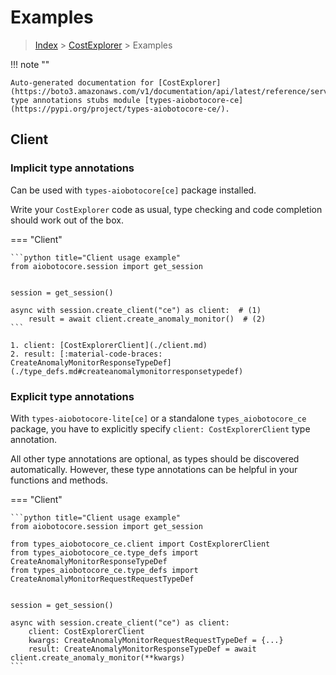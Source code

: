 # Examples

> [Index](../README.md) > [CostExplorer](./README.md) > Examples

!!! note ""

    Auto-generated documentation for [CostExplorer](https://boto3.amazonaws.com/v1/documentation/api/latest/reference/services/ce.html#CostExplorer)
    type annotations stubs module [types-aiobotocore-ce](https://pypi.org/project/types-aiobotocore-ce/).

## Client

### Implicit type annotations

Can be used with `types-aiobotocore[ce]` package installed.

Write your `CostExplorer` code as usual,
type checking and code completion should work out of the box.



=== "Client"

    ```python title="Client usage example"
    from aiobotocore.session import get_session


    session = get_session()

    async with session.create_client("ce") as client:  # (1)
        result = await client.create_anomaly_monitor()  # (2)
    ```

    1. client: [CostExplorerClient](./client.md)
    2. result: [:material-code-braces: CreateAnomalyMonitorResponseTypeDef](./type_defs.md#createanomalymonitorresponsetypedef) 






### Explicit type annotations

With `types-aiobotocore-lite[ce]`
or a standalone `types_aiobotocore_ce` package, you have to explicitly specify
`client: CostExplorerClient` type annotation.

All other type annotations are optional, as types should be discovered automatically.
However, these type annotations can be helpful in your functions and methods.


=== "Client"

    ```python title="Client usage example"
    from aiobotocore.session import get_session

    from types_aiobotocore_ce.client import CostExplorerClient
    from types_aiobotocore_ce.type_defs import CreateAnomalyMonitorResponseTypeDef
    from types_aiobotocore_ce.type_defs import CreateAnomalyMonitorRequestRequestTypeDef


    session = get_session()

    async with session.create_client("ce") as client:
        client: CostExplorerClient
        kwargs: CreateAnomalyMonitorRequestRequestTypeDef = {...}
        result: CreateAnomalyMonitorResponseTypeDef = await client.create_anomaly_monitor(**kwargs)
    ```




